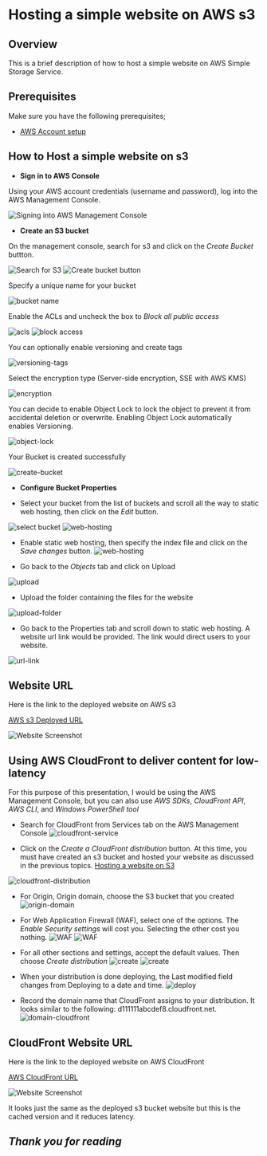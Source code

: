 # Hosting a simple website on AWS s3

## Overview

This is a brief description of how to host a simple website on AWS Simple Storage Service. 

## Prerequisites

Make sure you have the following prerequisites;

- [AWS Account setup](https://console.aws.amazon.com/console/home)

## How to Host a simple website on s3

- **Sign in to AWS Console**

Using your AWS account credentials (username and password), log into the AWS Management Console.

![Signing into AWS Management Console](./images/web01.png)

- **Create an S3 bucket**

On the management console, search for s3 and click on the _Create Bucket_ buttton. 

![Search for S3](./images/web02.png)
![Create bucket button](./images/web03.png)

Specify a unique name for your bucket

![bucket name](./images/web04.png)

Enable the ACLs and uncheck the box to _Block all public access_

![acls](./images/web05.png)
![block access](./images/web06.png)

You can optionally enable versioning and create tags

![versioning-tags](./images/web07.png)

Select the encryption type (Server-side encryption, SSE with AWS KMS)

![encryption](./images/web08.png)

You can decide to enable Object Lock to lock the object to prevent it from accidental deletion or overwrite. Enabling Object Lock automatically enables Versioning.

![object-lock](./images/web09.png)

Your Bucket is created successfully

![create-bucket](./images/web10.png)

- **Configure Bucket Properties**

- Select your bucket from the list of buckets and scroll all the way to static web hosting, then click on the _Edit_ button.

![select bucket](./images/web11.png)
![web-hosting](./images/web12.png)

- Enable static web hosting, then specify the index file and click on the _Save changes_ button.
![web-hosting](./images/web13.png)

- Go back to the _Objects_ tab and click on Upload

![upload](./images/web14.png)

- Upload the folder containing the files for the website

![upload-folder](./images/web15.png)

- Go back to the Properties tab and scroll down to static web hosting. A website url link would be provided. The link would direct users to your website.

![url-link](./images/web17.png)

## Website URL

Here is the link to the deployed website on AWS s3

[AWS s3 Deployed URL](http://perpetual-aws-bucket.s3-website-us-west-2.amazonaws.com/)

![Website Screenshot](./images/web18.png)


## Using AWS CloudFront to deliver content for low-latency

For this purpose of this presentation, I would be using the AWS Management Console, but you can also use _AWS SDKs_, _CloudFront API_, _AWS CLI_, and _Windows PowerShell tool_

- Search for CloudFront from Services tab on the AWS Management Console
![cloudfront-service](./images/web19.png)

- Click on the _Create a CloudFront distribution_ button. At this time, you must have created an s3 bucket and hosted your website as discussed in the previous topics. [Hosting a website on S3](https://github.com/Perpy-del/sca_cloud_s3_website?tab=readme-ov-file#how-to-host-a-simple-website-on-s3)

![cloudfront-distribution](./images/web20.png)

- For Origin, Origin domain, choose the S3 bucket that you created
![origin-domain](./images/web21.png)

- For Web Application Firewall (WAF), select one of the options. The _Enable Security settings_ will cost you. Selecting the other cost you nothing.
![WAF](./images/web22.png)
![WAF](./images/web23.png)

- For all other sections and settings, accept the default values. Then choose _Create distribution_
![create](./images/web24.png)
![create](./images/web25.png)

- When your distribution is done deploying, the Last modified field changes from Deploying to a date and time.
![deploy](./images/web26.png)

- Record the domain name that CloudFront assigns to your distribution. It looks similar to the following: d111111abcdef8.cloudfront.net.
![domain-cloudfront](./images/web27.png)

## CloudFront Website URL

Here is the link to the deployed website on AWS CloudFront

[AWS CloudFront URL](https://d2ma1n9qaokle.cloudfront.net/)

![Website Screenshot](./images/web28.png)

It looks just the same as the deployed s3 bucket website but this is the cached version and it reduces latency.



## _Thank you for reading_

